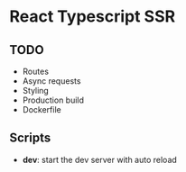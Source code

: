 # React Typescript SSR

## TODO

- Routes
- Async requests
- Styling
- Production build
- Dockerfile

## Scripts

- **dev**: start the dev server with auto reload